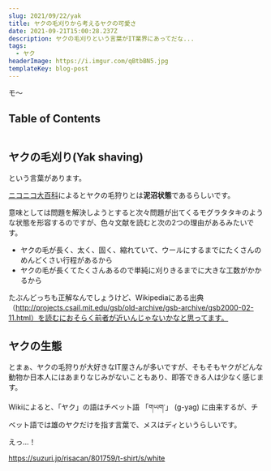 ```yaml
---
slug: 2021/09/22/yak
title: ヤクの毛刈りから考えるヤクの可愛さ
date: 2021-09-21T15:00:28.237Z
description: ヤクの毛刈りという言葉がIT業界にあってだな...
tags:
  - ヤク
headerImage: https://i.imgur.com/qBtbBN5.jpg
templateKey: blog-post
---
```

モ～

## Table of Contents

```toc

```

## ヤクの毛刈り(Yak shaving)

という言葉があります。

[ニコニコ大百科](https://dic.nicovideo.jp/a/%E3%83%A4%E3%82%AF%E3%81%AE%E6%AF%9B%E5%88%88%E3%82%8A)によるとヤクの毛狩りとは**泥沼状態**であるらしいです。

意味としては問題を解決しようとすると次々問題が出てくるモグラタタキのような状態を形容するのですが、色々文献を読むと次の2つの理由があるみたいです。

- ヤクの毛が長く、太く、固く、縮れていて、ウールにするまでにたくさんのめんどくさい行程があるから
- ヤクの毛が長くてたくさんあるので単純に刈りきるまでに大きな工数がかかるから

たぶんどっちも正解なんでしょうけど、Wikipediaにある出典（http://projects.csail.mit.edu/gsb/old-archive/gsb-archive/gsb2000-02-11.html）を読むにおそらく前者が近いんじゃないかなと思ってます。

## ヤクの生態

とまぁ、ヤクの毛狩りが大好きなIT屋さんが多いですが、そもそもヤクがどんな動物か日本人にはあまりなじみがないこともあり、即答できる人は少なく感じます。

Wikiによると、「ヤク」の語はチベット語 「གཡག་」 (g-yag) に由来するが、チベット語では雄のヤクだけを指す言葉で、メスはディというらしいです。

えっ...！

https://suzuri.jp/risacan/801759/t-shirt/s/white
